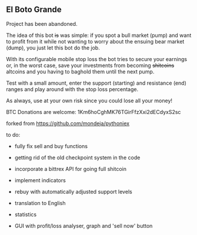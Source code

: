 ## El Boto Grande

Project has been abandoned.

The idea of this bot ~~is~~ was simple: if you spot a bull market (pump) and want to profit from it while not wanting to worry about the ensuing bear market (dump), you just let this bot do the job.

With its configurable mobile stop loss the bot tries to secure your earnings or, in the worst case, save your investments from becoming ~~shitcoins~~ altcoins and you having to baghold them until the next pump.

Test with a small amount, enter the support (starting) and resistance (end) ranges and play around with the stop loss percentage.

As always, use at your own risk since you could lose all your money!

BTC Donations are welcome: 
1Km6hoCghMK76TGirFfzXxi2dECdyxS2sc

forked from https://github.com/mondeja/pythoniex

to do:
  
  - fully fix sell and buy functions
  - getting rid of the old checkpoint system in the code
  
  - incorporate a bittrex API for going full shitcoin
  - implement indicators
  - rebuy with automatically adjusted support levels
  
  - translation to English
  - statistics
  - GUI with profit/loss analyser, graph and 'sell now' button
